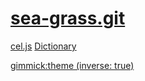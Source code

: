 # [sea-grass.git](/)

[cel.js](/cel.js)
[Dictionary](dictionary.md)

[gimmick:theme (inverse: true)](readable)
